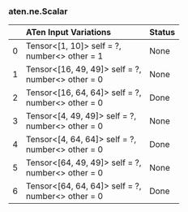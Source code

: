 ### aten.ne.Scalar
|    | ATen Input Variations                                | Status   |
|---:|:-----------------------------------------------------|:---------|
|  0 | Tensor<[1, 10]> self = ?,<br>number<> other = 1      | None     |
|  1 | Tensor<[16, 49, 49]> self = ?,<br>number<> other = 0 | None     |
|  2 | Tensor<[16, 64, 64]> self = ?,<br>number<> other = 0 | Done     |
|  3 | Tensor<[4, 49, 49]> self = ?,<br>number<> other = 0  | None     |
|  4 | Tensor<[4, 64, 64]> self = ?,<br>number<> other = 0  | Done     |
|  5 | Tensor<[64, 49, 49]> self = ?,<br>number<> other = 0 | None     |
|  6 | Tensor<[64, 64, 64]> self = ?,<br>number<> other = 0 | Done     |

